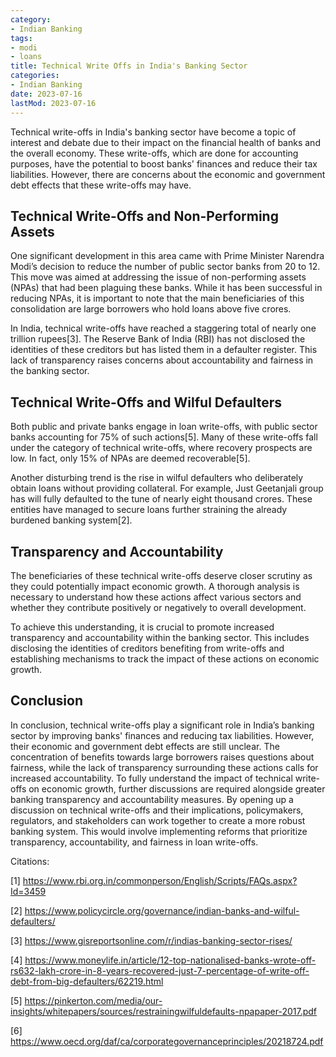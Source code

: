 ```yaml
---
category:
- Indian Banking
tags:
- modi
- loans
title: Technical Write Offs in India's Banking Sector
categories:
- Indian Banking
date: 2023-07-16
lastMod: 2023-07-16
---
```

Technical write-offs in India's banking sector have become a topic of interest and debate due to their impact on the financial health of banks and the overall economy. These write-offs, which are done for accounting purposes, have the potential to boost banks' finances and reduce their tax liabilities. However, there are concerns about the economic and government debt effects that these write-offs may have.

## Technical Write-Offs and Non-Performing Assets

One significant development in this area came with Prime Minister Narendra Modi’s decision to reduce the number of public sector banks from 20 to 12. This move was aimed at addressing the issue of non-performing assets (NPAs) that had been plaguing these banks. While it has been successful in reducing NPAs, it is important to note that the main beneficiaries of this consolidation are large borrowers who hold loans above five crores.

In India, technical write-offs have reached a staggering total of nearly one trillion rupees[3]. The Reserve Bank of India (RBI) has not disclosed the identities of these creditors but has listed them in a defaulter register. This lack of transparency raises concerns about accountability and fairness in the banking sector.

## Technical Write-Offs and Wilful Defaulters

Both public and private banks engage in loan write-offs, with public sector banks accounting for 75% of such actions[5]. Many of these write-offs fall under the category of technical write-offs, where recovery prospects are low. In fact, only 15% of NPAs are deemed recoverable[5].

Another disturbing trend is the rise in wilful defaulters who deliberately obtain loans without providing collateral. For example, Just Geetanjali group has will fully defaulted to the tune of nearly eight thousand crores. These entities have managed to secure loans further straining the already burdened banking system[2].

## Transparency and Accountability

The beneficiaries of these technical write-offs deserve closer scrutiny as they could potentially impact economic growth. A thorough analysis is necessary to understand how these actions affect various sectors and whether they contribute positively or negatively to overall development.

To achieve this understanding, it is crucial to promote increased transparency and accountability within the banking sector. This includes disclosing the identities of creditors benefiting from write-offs and establishing mechanisms to track the impact of these actions on economic growth.

## Conclusion

In conclusion, technical write-offs play a significant role in India’s banking sector by improving banks' finances and reducing tax liabilities. However, their economic and government debt effects are still unclear. The concentration of benefits towards large borrowers raises questions about fairness, while the lack of transparency surrounding these actions calls for increased accountability. To fully understand the impact of technical write-offs on economic growth, further discussions are required alongside greater banking transparency and accountability measures. By opening up a discussion on technical write-offs and their implications, policymakers, regulators, and stakeholders can work together to create a more robust banking system. This would involve implementing reforms that prioritize transparency, accountability, and fairness in loan write-offs.

Citations:

[1] https://www.rbi.org.in/commonperson/English/Scripts/FAQs.aspx?Id=3459

[2] https://www.policycircle.org/governance/indian-banks-and-wilful-defaulters/

[3] https://www.gisreportsonline.com/r/indias-banking-sector-rises/

[4] https://www.moneylife.in/article/12-top-nationalised-banks-wrote-off-rs632-lakh-crore-in-8-years-recovered-just-7-percentage-of-write-off-debt-from-big-defaulters/62219.html

[5] https://pinkerton.com/media/our-insights/whitepapers/sources/restrainingwilfuldefaults-npapaper-2017.pdf

[6] https://www.oecd.org/daf/ca/corporategovernanceprinciples/20218724.pdf
